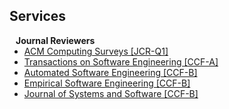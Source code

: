 ## Services

<h4 style="margin:0 10px 0;">Journal Reviewers</h4>

<ul style="margin:0 0 20px;">
  <li><a href="https://dl.acm.org/journal/csur"><autocolor>ACM Computing Surveys [JCR-Q1]</autocolor></a></li>
  <li><a href="https://ieeexplore.ieee.org/xpl/RecentIssue.jsp?punumber=32"><autocolor>Transactions on Software Engineering [CCF-A]</autocolor></a></li>
  <li><a href="https://link.springer.com/journal/10515"><autocolor>Automated Software Engineering [CCF-B]</autocolor></a></li>
  <li><a href="https://link.springer.com/journal/10664"><autocolor>Empirical Software Engineering [CCF-B]</autocolor></a></li>
  <li><a href="https://www.sciencedirect.com/journal/journal-of-systems-and-software"><autocolor>Journal of Systems and Software [CCF-B]</autocolor></a></li>
</ul>

